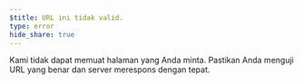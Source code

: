 ```yaml
---
$title: URL ini tidak valid.
type: error
hide_share: true
---
```


Kami tidak dapat memuat halaman yang Anda minta. Pastikan Anda menguji URL yang benar dan server merespons dengan tepat.
